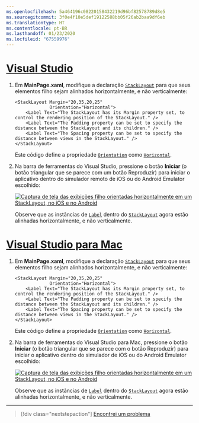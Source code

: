 ```yaml
---
ms.openlocfilehash: 5a464196c08220158432219d96bf82578789d8e5
ms.sourcegitcommit: 3f0e4f10e5def19122588bb05f26ab2baa9df6eb
ms.translationtype: HT
ms.contentlocale: pt-BR
ms.lasthandoff: 01/23/2020
ms.locfileid: "67559976"
---
```

# <a name="visual-studiotabvswin"></a>[Visual Studio](#tab/vswin)

1. Em **MainPage.xaml**, modifique a declaração [`StackLayout`](xref:Xamarin.Forms.StackLayout) para que seus elementos filho sejam alinhados horizontalmente, e não verticalmente:

    ```xaml
    <StackLayout Margin="20,35,20,25"
                 Orientation="Horizontal">
        <Label Text="The StackLayout has its Margin property set, to control the rendering position of the StackLayout." />
        <Label Text="The Padding property can be set to specify the distance between the StackLayout and its children." />
        <Label Text="The Spacing property can be set to specify the distance between views in the StackLayout." />
    </StackLayout>
    ```

    Este código define a propriedade [`Orientation`](xref:Xamarin.Forms.StackLayout.Orientation) como [`Horizontal`](xref:Xamarin.Forms.StackOrientation.Horizontal).

1. Na barra de ferramentas do Visual Studio, pressione o botão **Iniciar** (o botão triangular que se parece com um botão Reproduzir) para iniciar o aplicativo dentro do simulador remoto de iOS ou do Android Emulator escolhido:

    [![Captura de tela das exibições filho orientadas horizontalmente em um StackLayout, no iOS e no Android](../images/orientation.png "StackLayout que contém instâncias de rótulo orientadas horizontalmente")](../images/orientation-large.png#lightbox "StackLayout que contém instâncias de rótulo orientadas horizontalmente")

    Observe que as instâncias de [`Label`](xref:Xamarin.Forms.Label) dentro do [`StackLayout`](xref:Xamarin.Forms.StackLayout) agora estão alinhadas horizontalmente, e não verticalmente.

# <a name="visual-studio-for-mactabvsmac"></a>[Visual Studio para Mac](#tab/vsmac)

1. Em **MainPage.xaml**, modifique a declaração [`StackLayout`](xref:Xamarin.Forms.StackLayout) para que seus elementos filho sejam alinhados horizontalmente, e não verticalmente:

    ```xaml
    <StackLayout Margin="20,35,20,25"
                 Orientation="Horizontal">
        <Label Text="The StackLayout has its Margin property set, to control the rendering position of the StackLayout." />
        <Label Text="The Padding property can be set to specify the distance between the StackLayout and its children." />
        <Label Text="The Spacing property can be set to specify the distance between views in the StackLayout." />
    </StackLayout>
    ```

    Este código define a propriedade [`Orientation`](xref:Xamarin.Forms.StackLayout.Orientation) como [`Horizontal`](xref:Xamarin.Forms.StackOrientation.Horizontal).

1. Na barra de ferramentas do Visual Studio para Mac, pressione o botão **Iniciar** (o botão triangular que se parece com o botão Reproduzir) para iniciar o aplicativo dentro do simulador de iOS ou do Android Emulator escolhido:

    [![Captura de tela das exibições filho orientadas horizontalmente em um StackLayout, no iOS e no Android](../images/orientation.png "StackLayout que contém instâncias de rótulo orientadas horizontalmente")](../images/orientation-large.png#lightbox "StackLayout que contém instâncias de rótulo orientadas horizontalmente")

    Observe que as instâncias de [`Label`](xref:Xamarin.Forms.Label) dentro do [`StackLayout`](xref:Xamarin.Forms.StackLayout) agora estão alinhadas horizontalmente, e não verticalmente.

-----

> [!div class="nextstepaction"]
> [Encontrei um problema](https://github.com/MicrosoftDocs/xamarin-docs/issues/new?title=StackLayout+Tutorial+Step+2+Feedback&template=tutorial_template.md)
